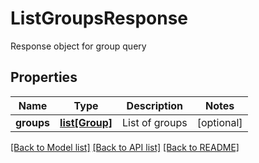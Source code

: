 # ListGroupsResponse

Response object for group query
## Properties
Name | Type | Description | Notes
------------ | ------------- | ------------- | -------------
**groups** | [**list[Group]**](Group.md) | List of groups | [optional] 

[[Back to Model list]](../README.md#documentation-for-models) [[Back to API list]](../README.md#documentation-for-api-endpoints) [[Back to README]](../README.md)


